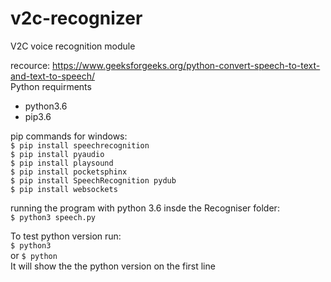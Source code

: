 # v2c-recognizer
V2C voice recognition module<br>

recource: https://www.geeksforgeeks.org/python-convert-speech-to-text-and-text-to-speech/<br>
Python requirments<br>
- python3.6
- pip3.6

pip commands for windows:<br>
`$ pip install speechrecognition` <br>
`$ pip install pyaudio`<br>
`$ pip install playsound`<br>
`$ pip install pocketsphinx` <br>
`$ pip install SpeechRecognition pydub` <br>
`$ pip install websockets` <br>

running the program with python 3.6 insde the Recogniser folder:<br>
`$ python3 speech.py` <br>

To test python version run:<br>
`$ python3` <br>
or 
`$ python` <br>
It will show the the python version on the first line <br>
